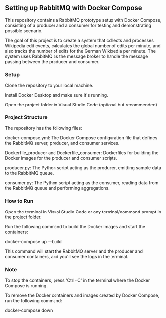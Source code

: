 ## Setting up RabbitMQ with Docker Compose
This repository contains a RabbitMQ prototype setup with Docker Compose, consisting of a producer and a consumer for testing and demonstrating possible scenario.

The goal of this project is to create a system that collects and processes Wikipedia edit events, calculates the global number of edits per minute, and also tracks the number of edits for the German Wikipedia per minute. The system uses RabbitMQ as the message broker to handle the message passing between the producer and consumer.

### Setup
Clone the repository to your local machine.

Install Docker Desktop and make sure it's running.

Open the project folder in Visual Studio Code (optional but recommended).

### Project Structure
The repository has the following files:

docker-compose.yml: The Docker Compose configuration file that defines the RabbitMQ server, producer, and consumer services.

Dockerfile_producer and Dockerfile_consumer: Dockerfiles for building the Docker images for the producer and consumer scripts.

producer.py: The Python script acting as the producer, emitting sample data to the RabbitMQ queue.

consumer.py: The Python script acting as the consumer, reading data from the RabbitMQ queue and performing aggregations.

### How to Run
Open the terminal in Visual Studio Code or any terminal/command prompt in the project folder.

Run the following command to build the Docker images and start the containers:

docker-compose up --build

This command will start the RabbitMQ server and the producer and consumer containers, and you'll see the logs in the terminal.

### Note
To stop the containers, press 'Ctrl+C' in the terminal where the Docker Compose is running.

To remove the Docker containers and images created by Docker Compose, run the following command:

docker-compose down
